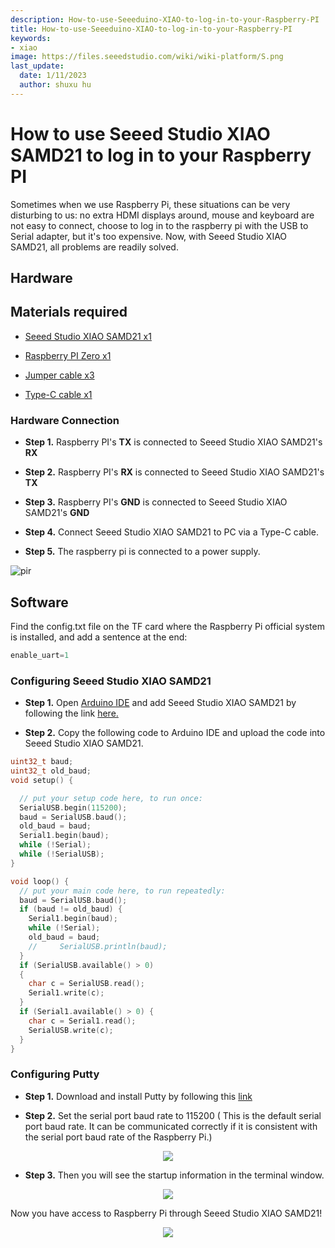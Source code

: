 ```yaml
---
description: How-to-use-Seeeduino-XIAO-to-log-in-to-your-Raspberry-PI
title: How-to-use-Seeeduino-XIAO-to-log-in-to-your-Raspberry-PI
keywords:
- xiao
image: https://files.seeedstudio.com/wiki/wiki-platform/S.png
last_update:
  date: 1/11/2023
  author: shuxu hu
---
```


# How to use Seeed Studio XIAO SAMD21 to log in to your Raspberry PI

Sometimes when we use Raspberry Pi, these situations can be very disturbing to us: no extra HDMI displays around, mouse and keyboard are not easy to connect, choose to log in to the raspberry pi with the USB to Serial adapter, but it's too expensive. Now, with Seeed Studio XIAO SAMD21, all problems are readily solved.

## Hardware

## Materials required

- [Seeed Studio XIAO SAMD21 x1](https://www.seeedstudio.com/Seeeduino-XIAO-Arduino-Microcontroller-SAMD21-Cortex-M0+-p-4426.html)

- [Raspberry PI Zero x1](https://www.seeedstudio.com/Raspberry-Pi-Zero-W-p-4257.html)

- [Jumper cable x3](https://www.seeedstudio.com/Breadboard-Jumper-Wire-Pack-200mm-100m-p-1032.html)

- [Type-C cable x1](https://www.seeedstudio.com/USB-3-1-Type-C-to-A-Cable-1-Meter-3-1A.html)


### Hardware Connection

- **Step 1.** Raspberry PI's **TX** is connected to Seeed Studio XIAO SAMD21's **RX**

- **Step 2.** Raspberry PI's **RX** is connected to Seeed Studio XIAO SAMD21's **TX**

- **Step 3.** Raspberry PI's **GND** is connected to Seeed Studio XIAO SAMD21's **GND**

- **Step 4.** Connect Seeed Studio XIAO SAMD21 to PC via a Type-C cable.

- **Step 5.** The raspberry pi is connected to a power supply.

<!-- ![](https://files.seeedstudio.com/products/102010328/img/pin-with-marks.png) -->
  <p style={{textAlign: 'center'}}><img src="https://files.seeedstudio.com/products/102010328/img/pin-with-marks.png" alt="pir" width={600} height="auto" /></p>


## Software

Find the config.txt file on the TF card where the Raspberry Pi official system is installed, and add a sentence at the end:

```c
enable_uart=1
```

### Configuring Seeed Studio XIAO SAMD21

- **Step 1.** Open [Arduino IDE](https://www.arduino.cc/en/Main/Software) and add Seeed Studio XIAO SAMD21 by following the link [here.](https://wiki.seeedstudio.com/Seeeduino-XIAO/#software)

- **Step 2.** Copy the following code to Arduino IDE and upload the code into Seeed Studio XIAO SAMD21.

```c++
uint32_t baud;
uint32_t old_baud;
void setup() {

  // put your setup code here, to run once:
  SerialUSB.begin(115200);
  baud = SerialUSB.baud();
  old_baud = baud;
  Serial1.begin(baud);
  while (!Serial);
  while (!SerialUSB);
}

void loop() {
  // put your main code here, to run repeatedly:
  baud = SerialUSB.baud();
  if (baud != old_baud) {
    Serial1.begin(baud);
    while (!Serial);
    old_baud = baud;
    //     SerialUSB.println(baud);
  }
  if (SerialUSB.available() > 0)
  {
    char c = SerialUSB.read();
    Serial1.write(c);
  }
  if (Serial1.available() > 0) {
    char c = Serial1.read();
    SerialUSB.write(c);
  }
}
```

### Configuring Putty

- **Step 1.** Download and install Putty by following this [link](https://www.putty.org/)

- **Step 2.** Set the serial port baud rate to 115200 ( This is the default serial port baud rate. It can be communicated correctly if it is consistent with the serial port baud rate of the Raspberry Pi.)

<p align="center">
  <img src="https://files.seeedstudio.com/products/102010328/img/Putty%20config.png" />
</p>


- **Step 3.** Then you will see the startup information in the terminal window.

<p align="center">
  <img src="https://files.seeedstudio.com/products/102010328/img/Terminal.png" />
</p>


Now you have access to Raspberry Pi through Seeed Studio XIAO SAMD21!

<p align="center">
  <img src="https://files.seeedstudio.com/products/102010328/img/new%20pins.gif" />
</p>









